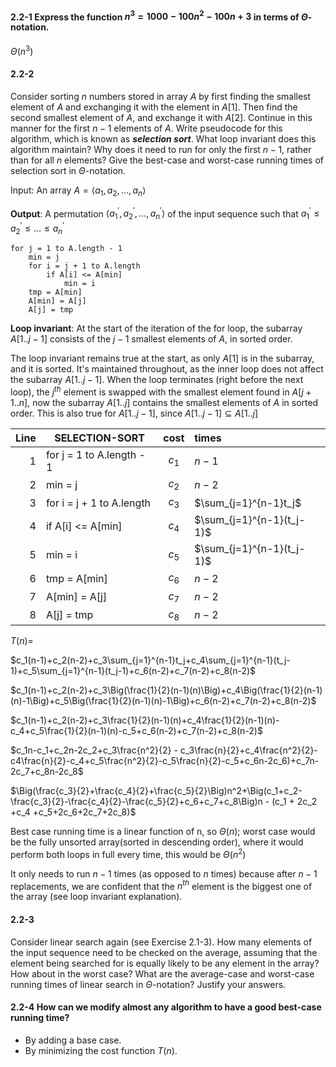 #### 2.2-1 Express the function $n^3=1000 - 100n^2 - 100n + 3$ in terms of $\Theta$-notation.

$\Theta(n^3)$

#### 2.2-2
Consider sorting $n$ numbers stored in array $A$ by first finding the smallest element of $A$ and exchanging it with the element in $A[1]$. Then find the second smallest element of $A$, and exchange it with $A[2]$. Continue in this manner for the first $n-1$ elements of $A$. Write pseudocode for this algorithm, which is known as ***selection sort***. What loop invariant does this algorithm maintain? Why does it need to run for only the first $n-1$, rather than for all $n$ elements? Give the best-case and worst-case running times of selection sort in $\Theta$-notation.

Input: An array $A=\langle a_1,a_2,...,a_n\rangle$

**Output**: A permutation $\langle a_1^{'}, a_2^{'}, ..., a_n^{'}\rangle$ of the input sequence such that $a_1^{'} \leq a_2^{'} \leq ... \leq a_n^{'}$

    for j = 1 to A.length - 1
        min = j
        for i = j + 1 to A.length
            if A[i] <= A[min]
                min = i
        tmp = A[min]
        A[min] = A[j]
        A[j] = tmp
      
**Loop invariant**: At the start of the iteration of the for loop, the subarray $A[1..j-1]$ consists of the $j-1$ smallest elements of $A$, in sorted order.

The loop invariant remains true at the start, as only $A[1]$ is in the subarray, and it is sorted. It's maintained throughout, as the inner loop does not affect the subarray $A[1..j-1]$. When the loop terminates (right before the next loop), the $j^{th}$ element is swapped with the smallest element found in $A[j+1..n]$, now the subarray $A[1..j]$ contains the smallest elements of $A$ in sorted order. This is also true for $A[1..j-1]$, since $A[1..j-1]\subseteq A[1..j]$

| Line | $\textsf{SELECTION-SORT}$ | cost  | times                     |
| ---: | ------------------------- | :---: | :------------------------ |
|    1 | for j = 1 to A.length - 1 | $c_1$ | $n - 1$                   |
|    2 | min = j                   | $c_2$ | $n-2$                     |
|    3 | for i = j + 1 to A.length | $c_3$ | $\sum_{j=1}^{n-1}t_j$     |
|    4 | if A[i] <= A[min]         | $c_4$ | $\sum_{j=1}^{n-1}(t_j-1)$ |
|    5 | min = i                   | $c_5$ | $\sum_{j=1}^{n-1}(t_j-1)$ |
|    6 | tmp = A[min]              | $c_6$ | $n-2$                     |
|    7 | A[min] = A[j]             | $c_7$ | $n-2$                     |
|    8 | A[j] = tmp                | $c_8$ | $n-2$                     |

$T(n)=$

$c_1(n-1)+c_2(n-2)+c_3\sum_{j=1}^{n-1}t_j+c_4\sum_{j=1}^{n-1}(t_j-1)+c_5\sum_{j=1}^{n-1}(t_j-1)+c_6(n-2)+c_7(n-2)+c_8(n-2)$

$c_1(n-1)+c_2(n-2)+c_3\Big(\frac{1}{2}(n-1)(n)\Big)+c_4\Big(\frac{1}{2}(n-1)(n)-1\Big)+c_5\Big(\frac{1}{2}(n-1)(n)-1\Big)+c_6(n-2)+c_7(n-2)+c_8(n-2)$

$c_1(n-1)+c_2(n-2)+c_3\frac{1}{2}(n-1)(n)+c_4\frac{1}{2}(n-1)(n)-c_4+c_5\frac{1}{2}(n-1)(n)-c_5+c_6(n-2)+c_7(n-2)+c_8(n-2)$

$c_1n-c_1+c_2n-2c_2+c_3\frac{n^2}{2} - c_3\frac{n}{2}+c_4\frac{n^2}{2}-c4\frac{n}{2}-c_4+c_5\frac{n^2}{2}-c_5\frac{n}{2}-c_5+c_6n-2c_6)+c_7n-2c_7+c_8n-2c_8$

$\Big(\frac{c_3}{2}+\frac{c_4}{2}+\frac{c_5}{2}\Big)n^2+\Big(c_1+c_2-\frac{c_3}{2}-\frac{c_4}{2}-\frac{c_5}{2}+c_6+c_7+c_8\Big)n - (c_1 + 2c_2 +c_4 +c_5+2c_6+2c_7+2c_8)$

Best case running time is a linear function of n, so $\Theta(n)$; worst case would be the fully unsorted array(sorted in descending order), where it would perform both loops in full every time, this would be $\Theta(n^2)$

It only needs to run $n-1$ times (as opposed to $n$ times) because after $n-1$ replacements, we are confident that the $n^{th}$ element is the biggest one of the array (see loop invariant explanation).

#### 2.2-3
Consider linear search again (see Exercise 2.1-3). How many elements of the input sequence need to be checked on the average, assuming that the element being searched for is equally likely to be any element in the array? How about in the worst case? What are the average-case and worst-case running times of linear search in $\Theta$-notation? Justify your answers.


#### 2.2-4 How can we modify almost any algorithm to have a good best-case running time?

- By adding a base case.
- By minimizing the cost function $T(n)$.